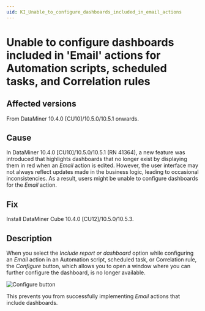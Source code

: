 ```yaml
---
uid: KI_Unable_to_configure_dashboards_included_in_email_actions
---
```


# Unable to configure dashboards included in 'Email' actions for Automation scripts, scheduled tasks, and Correlation rules

## Affected versions

From DataMiner 10.4.0 [CU10]/10.5.0/10.5.1 onwards.

## Cause

In DataMiner 10.4.0 [CU10]/10.5.0/10.5.1 (RN 41364), a new feature was introduced that highlights dashboards that no longer exist by displaying them in red when an *Email* action is edited. However, the user interface may not always reflect updates made in the business logic, leading to occasional inconsistencies. As a result, users might be unable to configure dashboards for the *Email* action.

## Fix

Install DataMiner Cube 10.4.0 [CU12]/10.5.0/10.5.3<!--RN 42240-->.

## Description

When you select the *Include report or dashboard* option while configuring an *Email* action in an Automation script, scheduled task, or Correlation rule, the *Configure* button, which allows you to open a window where you can further configure the dashboard, is no longer available.

![*Configure* button](~/user-guide/images/Configure_button_missing.png)

This prevents you from successfully implementing *Email* actions that include dashboards.
